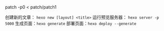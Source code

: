 patch -p0 < patch/patch1

创建新的文章： `hexo new [layout] <title>`
运行预览服务器： `hexo server -p 5000`
生成页面：`hexo generate`
部署页面：`hexo deploy --generate`

